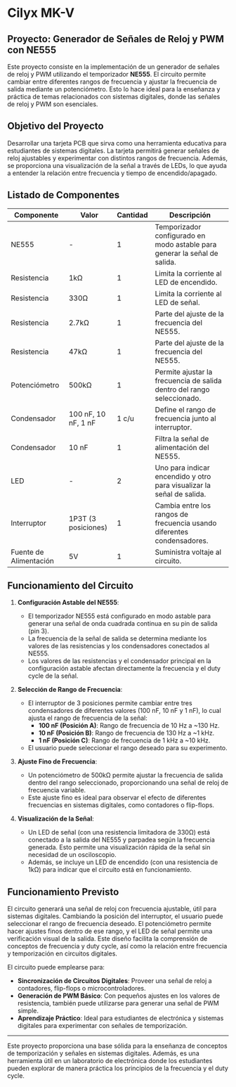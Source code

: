 # Cilyx MK-V
## Proyecto: Generador de Señales de Reloj y PWM con NE555

Este proyecto consiste en la implementación de un generador de señales de reloj y PWM utilizando el temporizador **NE555**. El circuito permite cambiar entre diferentes rangos de frecuencia y ajustar la frecuencia de salida mediante un potenciómetro. Esto lo hace ideal para la enseñanza y práctica de temas relacionados con sistemas digitales, donde las señales de reloj y PWM son esenciales.

## Objetivo del Proyecto
Desarrollar una tarjeta PCB que sirva como una herramienta educativa para estudiantes de sistemas digitales. La tarjeta permitirá generar señales de reloj ajustables y experimentar con distintos rangos de frecuencia. Además, se proporciona una visualización de la señal a través de LEDs, lo que ayuda a entender la relación entre frecuencia y tiempo de encendido/apagado.

## Listado de Componentes

| Componente        | Valor               | Cantidad | Descripción                                                                 |
|-------------------|---------------------|----------|-----------------------------------------------------------------------------|
| NE555             | -                   | 1        | Temporizador configurado en modo astable para generar la señal de salida.   |
| Resistencia       | 1kΩ                 | 1        | Limita la corriente al LED de encendido.                                    |
| Resistencia       | 330Ω                | 1        | Limita la corriente al LED de señal.                                        |
| Resistencia       | 2.7kΩ               | 1        | Parte del ajuste de la frecuencia del NE555.                                |
| Resistencia       | 47kΩ                | 1        | Parte del ajuste de la frecuencia del NE555.                                |
| Potenciómetro     | 500kΩ               | 1        | Permite ajustar la frecuencia de salida dentro del rango seleccionado.      |
| Condensador       | 100 nF, 10 nF, 1 nF | 1 c/u    | Define el rango de frecuencia junto al interruptor.                         |
| Condensador       | 10 nF               | 1        | Filtra la señal de alimentación del NE555.                                  |
| LED               | -                   | 2        | Uno para indicar encendido y otro para visualizar la señal de salida.       |
| Interruptor       | 1P3T (3 posiciones) | 1        | Cambia entre los rangos de frecuencia usando diferentes condensadores.      |
| Fuente de Alimentación | 5V            | 1        | Suministra voltaje al circuito.                                             |

## Funcionamiento del Circuito

1. **Configuración Astable del NE555**:
   - El temporizador NE555 está configurado en modo astable para generar una señal de onda cuadrada continua en su pin de salida (pin 3).
   - La frecuencia de la señal de salida se determina mediante los valores de las resistencias y los condensadores conectados al NE555.
   - Los valores de las resistencias y el condensador principal en la configuración astable afectan directamente la frecuencia y el duty cycle de la señal.

2. **Selección de Rango de Frecuencia**:
   - El interruptor de 3 posiciones permite cambiar entre tres condensadores de diferentes valores (100 nF, 10 nF y 1 nF), lo cual ajusta el rango de frecuencia de la señal:
     - **100 nF (Posición A)**: Rango de frecuencia de 10 Hz a ~130 Hz.
     - **10 nF (Posición B)**: Rango de frecuencia de 130 Hz a ~1 kHz.
     - **1 nF (Posición C)**: Rango de frecuencia de 1 kHz a ~10 kHz.
   - El usuario puede seleccionar el rango deseado para su experimento.

3. **Ajuste Fino de Frecuencia**:
   - Un potenciómetro de 500kΩ permite ajustar la frecuencia de salida dentro del rango seleccionado, proporcionando una señal de reloj de frecuencia variable.
   - Este ajuste fino es ideal para observar el efecto de diferentes frecuencias en sistemas digitales, como contadores o flip-flops.

4. **Visualización de la Señal**:
   - Un LED de señal (con una resistencia limitadora de 330Ω) está conectado a la salida del NE555 y parpadea según la frecuencia generada. Esto permite una visualización rápida de la señal sin necesidad de un osciloscopio.
   - Además, se incluye un LED de encendido (con una resistencia de 1kΩ) para indicar que el circuito está en funcionamiento.

## Funcionamiento Previsto
El circuito generará una señal de reloj con frecuencia ajustable, útil para sistemas digitales. Cambiando la posición del interruptor, el usuario puede seleccionar el rango de frecuencia deseado. El potenciómetro permite hacer ajustes finos dentro de ese rango, y el LED de señal permite una verificación visual de la salida. Este diseño facilita la comprensión de conceptos de frecuencia y duty cycle, así como la relación entre frecuencia y temporización en circuitos digitales.

El circuito puede emplearse para:
- **Sincronización de Circuitos Digitales**: Proveer una señal de reloj a contadores, flip-flops o microcontroladores.
- **Generación de PWM Básico**: Con pequeños ajustes en los valores de resistencia, también puede utilizarse para generar una señal de PWM simple.
- **Aprendizaje Práctico**: Ideal para estudiantes de electrónica y sistemas digitales para experimentar con señales de temporización.

---

Este proyecto proporciona una base sólida para la enseñanza de conceptos de temporización y señales en sistemas digitales. Además, es una herramienta útil en un laboratorio de electrónica donde los estudiantes pueden explorar de manera práctica los principios de la frecuencia y el duty cycle.

